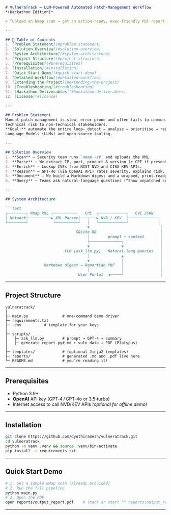 ````markdown
# VulneraTrack — LLM‑Powered Automated Patch‑Management Workflow  
*(Hackathon Edition)*

> “Upload an Nmap scan → get an action‑ready, exec‑friendly PDF report in under 2 minutes.”

---

## 📑 Table of Contents
1. [Problem Statement](#problem-statement)  
2. [Solution Overview](#solution-overview)  
3. [System Architecture](#system-architecture)  
4. [Project Structure](#project-structure)  
5. [Prerequisites](#prerequisites)  
6. [Installation](#installation)  
7. [Quick Start Demo](#quick-start-demo)  
8. [Detailed Workflow](#detailed-workflow)  
9. [Extending the Project](#extending-the-project)  
10. [Troubleshooting](#troubleshooting)  
11. [Hackathon Deliverables](#hackathon-deliverables)  
12. [License](#license)

---

## Problem Statement
Manual patch management is slow, error‑prone and often fails to communicate
technical risk to non‑technical stakeholders.  
**Goal:** automate the entire loop—_detect → analyse → prioritise → report_—using Large
Language Models (LLMs) and open‑source tooling.

---

## Solution Overview
1. **Scan** – Security team runs `nmap ‑sV` and uploads the XML.  
2. **Parse** – We extract IP, port, product & version (+ CPE if present).  
3. **Enrich** – Lookup CVEs from NIST NVD and CISA KEV APIs.  
4. **Reason** – GPT‑4o (via OpenAI API) rates severity, explains risk, recommends a patch.  
5. **Document** – We build a Markdown digest and a wrapped, print‑ready PDF via ReportLab.  
6. **Query** – Teams ask natural‑language questions (“Show unpatched critical vulns”) which are converted to SQL and answered on‑the‑fly.

---

## System Architecture

```text
┌────────┐ Nmap XML ┌──────────┐   CPE  ┌────────────┐   CVE JSON
│ Network├──────────▶ XML‑Parser├───┬───▶ NVD / KEV  ├─────────────┐
└────────┘           └──────────┘   │   └────────────┘             │
                                    ▼                               │
                               SQLite DB                            │
                                    │        prompt + context       │
                                    ├──────────────┐                │
                                    ▼              ▼                │
                          LLM (ask_llm.py)   Natural‑lang queries   │
                                    │              ▲                │
                                    ▼              │                │
                 Markdown digest → ReportLab PDF   │                │
                                    │              │                │
                                User Portal  ◀─────┘                │
````

---

## Project Structure

```
vulneratrack/
│
├─ main.py               # one‑command demo driver
├─ requirements.txt
├─ .env          # template for your keys
│
├─ scripts/
│   ├─ ask_llm.py        # prompt → GPT‑4 → summary
│   ├─ generate_report.py# md + vuln_data → PDF (Platypus)
│
├─ templates/            # (optional Jinja2 templates)
├─ reports/              # generated .md and .pdf live here
└─ README.md             # you’re reading it!
```

---

## Prerequisites

* Python 3.9+
* **OpenAI** API key (GPT‑4 / GPT‑4o or 3.5‑turbo)
* Internet access to call NVD/KEV APIs *(optional for offline demo)*

---

## Installation

```bash
git clone https://github.com/dyuthiramesh/vulneratrack.git
cd vulneratrack
python -m venv .venv && source .venv/bin/activate
pip install -r requirements.txt
```

---

## Quick Start Demo

```bash
# 1. Get a sample Nmap scan (already provided)
# 2. Run the full pipeline
python main.py
# 3. Open the PDF
open reports/output_report.pdf    # (mac) or start "" reports\output_report.pdf (win)
```

---